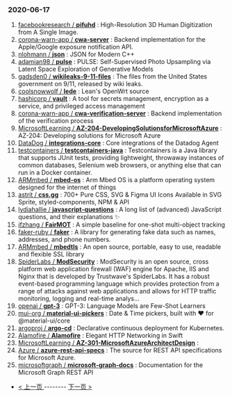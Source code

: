 ### 2020-06-17 
1. [
        facebookresearch /
**pifuhd**](https://github.com/facebookresearch/pifuhd) : High-Resolution 3D Human Digitization from A Single Image.
1. [
        corona-warn-app /
**cwa-server**](https://github.com/corona-warn-app/cwa-server) : Backend implementation for the Apple/Google exposure notification API.
1. [
        nlohmann /
**json**](https://github.com/nlohmann/json) : JSON for Modern C++
1. [
        adamian98 /
**pulse**](https://github.com/adamian98/pulse) : PULSE: Self-Supervised Photo Upsampling via Latent Space Exploration of Generative Models
1. [
        gadsden0 /
**wikileaks-9-11-files**](https://github.com/gadsden0/wikileaks-9-11-files) : The files from the United States government on 9/11, released by wiki leaks.
1. [
        coolsnowwolf /
**lede**](https://github.com/coolsnowwolf/lede) : Lean's OpenWrt source
1. [
        hashicorp /
**vault**](https://github.com/hashicorp/vault) : A tool for secrets management, encryption as a service, and privileged access management
1. [
        corona-warn-app /
**cwa-verification-server**](https://github.com/corona-warn-app/cwa-verification-server) : Backend implementation of the verification process
1. [
        MicrosoftLearning /
**AZ-204-DevelopingSolutionsforMicrosoftAzure**](https://github.com/MicrosoftLearning/AZ-204-DevelopingSolutionsforMicrosoftAzure) : AZ-204: Developing solutions for Microsoft Azure
1. [
        DataDog /
**integrations-core**](https://github.com/DataDog/integrations-core) : Core integrations of the Datadog Agent
1. [
        testcontainers /
**testcontainers-java**](https://github.com/testcontainers/testcontainers-java) : Testcontainers is a Java library that supports JUnit tests, providing lightweight, throwaway instances of common databases, Selenium web browsers, or anything else that can run in a Docker container.
1. [
        ARMmbed /
**mbed-os**](https://github.com/ARMmbed/mbed-os) : Arm Mbed OS is a platform operating system designed for the internet of things
1. [
        astrit /
**css.gg**](https://github.com/astrit/css.gg) : 700+ Pure CSS, SVG & Figma UI Icons Available in SVG Sprite, styled-components, NPM & API
1. [
        lydiahallie /
**javascript-questions**](https://github.com/lydiahallie/javascript-questions) : A long list of (advanced) JavaScript questions, and their explanations ✨
1. [
        ifzhang /
**FairMOT**](https://github.com/ifzhang/FairMOT) : A simple baseline for one-shot multi-object tracking
1. [
        faker-ruby /
**faker**](https://github.com/faker-ruby/faker) : A library for generating fake data such as names, addresses, and phone numbers.
1. [
        ARMmbed /
**mbedtls**](https://github.com/ARMmbed/mbedtls) : An open source, portable, easy to use, readable and flexible SSL library
1. [
        SpiderLabs /
**ModSecurity**](https://github.com/SpiderLabs/ModSecurity) : ModSecurity is an open source, cross platform web application firewall (WAF) engine for Apache, IIS and Nginx that is developed by Trustwave's SpiderLabs. It has a robust event-based programming language which provides protection from a range of attacks against web applications and allows for HTTP traffic monitoring, logging and real-time analys…
1. [
        openai /
**gpt-3**](https://github.com/openai/gpt-3) : GPT-3: Language Models are Few-Shot Learners
1. [
        mui-org /
**material-ui-pickers**](https://github.com/mui-org/material-ui-pickers) : Date & Time pickers, built with ❤️ for @material-ui/core
1. [
        argoproj /
**argo-cd**](https://github.com/argoproj/argo-cd) : Declarative continuous deployment for Kubernetes.
1. [
        Alamofire /
**Alamofire**](https://github.com/Alamofire/Alamofire) : Elegant HTTP Networking in Swift
1. [
        MicrosoftLearning /
**AZ-301-MicrosoftAzureArchitectDesign**](https://github.com/MicrosoftLearning/AZ-301-MicrosoftAzureArchitectDesign) : 
1. [
        Azure /
**azure-rest-api-specs**](https://github.com/Azure/azure-rest-api-specs) : The source for REST API specifications for Microsoft Azure.
1. [
        microsoftgraph /
**microsoft-graph-docs**](https://github.com/microsoftgraph/microsoft-graph-docs) : Documentation for the Microsoft Graph REST API 

- [ < 上一页 ](https://github.com/able8/github-trending-daily-record/blob/master/2020-06-16.md) -------- [ 下一页 > ](https://github.com/able8/github-trending-daily-record/blob/master/2020-06-18.md)